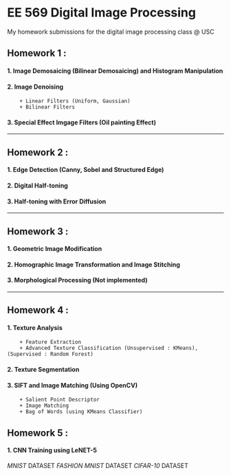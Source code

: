 # EE 569 Digital Image Processing
 My homework submissions for the digital image processing class @ USC
 
 ## Homework 1 : 
 #### 1. Image Demosaicing (Bilinear Demosaicing) and Histogram Manipulation
 #### 2.  Image Denoising 
        + Linear Filters (Uniform, Gaussian)
        + Bilinear Filters
 #### 3.  Special Effect Imgage Filters (Oil painting Effect)     
 ***            
 ## Homework 2 : 
 #### 1. Edge Detection (Canny, Sobel and Structured Edge)
 #### 2. Digital Half-toning
 #### 3. Half-toning with Error Diffusion            
***             
 ## Homework 3 : 
 #### 1. Geometric Image Modification
 #### 2. Homographic Image Transformation and Image Stitching
 #### 3. Morphological Processing (Not implemented)            
 ***            
 ## Homework 4 :             
 #### 1. Texture Analysis
        + Feature Extraction 
        + Advanced Texture Classification (Unsupervised : KMeans), (Supervised : Random Forest)
 #### 2. Texture Segmentation
 #### 3. SIFT and Image Matching (Using OpenCV)
        + Salient Point Descriptor
        + Image Matching
        + Bag of Words (using KMeans Classifier)
 ## Homework 5 : 
 #### 1. CNN Training using LeNET-5
 *MNIST* DATASET
 *FASHION MNIST* DATASET
 *CIFAR-10* DATASET
 
 
 
